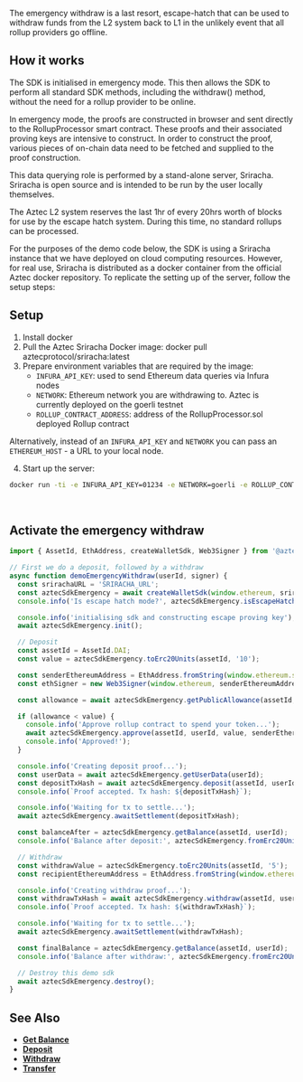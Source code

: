 The emergency withdraw is a last resort, escape-hatch that can be used to withdraw funds from the L2 system back to L1 in the unlikely event that all rollup providers go offline.

## How it works

The SDK is initialised in emergency mode. This then allows the SDK to perform all standard SDK methods, including the withdraw() method, without the need for a rollup provider to be online.

In emergency mode, the proofs are constructed in browser and sent directly to the RollupProcessor smart contract. These proofs and their associated proving keys are intensive to construct. In order to construct the proof, various pieces of on-chain data need to be fetched and supplied to the proof construction.

This data querying role is performed by a stand-alone server, Sriracha. Sriracha is open source and is intended to be run by the user locally themselves.

The Aztec L2 system reserves the last 1hr of every 20hrs worth of blocks for use by the escape hatch system. During this time, no standard rollups can be processed.

For the purposes of the demo code below, the SDK is using a Sriracha instance that we have deployed on cloud computing resources. However, for real use, Sriracha is distributed as a docker container from the official Aztec docker repository. To replicate the setting up of the server, follow the setup steps:

## Setup

1. Install docker
2. Pull the Aztec Sriracha Docker image: docker pull aztecprotocol/sriracha:latest
3. Prepare environment variables that are required by the image:
   - `INFURA_API_KEY`: used to send Ethereum data queries via Infura nodes
   - `NETWORK`: Ethereum network you are withdrawing to. Aztec is currently deployed on the goerli testnet
   - `ROLLUP_CONTRACT_ADDRESS`: address of the RollupProcessor.sol deployed Rollup contract

Alternatively, instead of an `INFURA_API_KEY` and `NETWORK` you can pass an `ETHEREUM_HOST` - a URL to your local node.

4. Start up the server:

```bash static
docker run -ti -e INFURA_API_KEY=01234 -e NETWORK=goerli -e ROLLUP_CONTRACT_ADDRESS=0x1234 -p 8082:8082 aztecprotocol/sriracha:latest
```

<br/>

## Activate the emergency withdraw

```js
import { AssetId, EthAddress, createWalletSdk, Web3Signer } from '@aztec/sdk';

// First we do a deposit, followed by a withdraw
async function demoEmergencyWithdraw(userId, signer) {
  const srirachaURL = 'SRIRACHA_URL';
  const aztecSdkEmergency = await createWalletSdk(window.ethereum, srirachaURL);
  console.info('Is escape hatch mode?', aztecSdkEmergency.isEscapeHatchMode());

  console.info('initialising sdk and constructing escape proving key');
  await aztecSdkEmergency.init();

  // Deposit
  const assetId = AssetId.DAI;
  const value = aztecSdkEmergency.toErc20Units(assetId, '10');

  const senderEthereumAddress = EthAddress.fromString(window.ethereum.selectedAddress);
  const ethSigner = new Web3Signer(window.ethereum, senderEthereumAddress);

  const allowance = await aztecSdkEmergency.getPublicAllowance(assetId, senderEthereumAddress);

  if (allowance < value) {
    console.info('Approve rollup contract to spend your token...');
    await aztecSdkEmergency.approve(assetId, userId, value, senderEthereumAddress);
    console.info('Approved!');
  }

  console.info('Creating deposit proof...');
  const userData = await aztecSdkEmergency.getUserData(userId);
  const depositTxHash = await aztecSdkEmergency.deposit(assetId, userId, value, signer, ethSigner);
  console.info(`Proof accepted. Tx hash: ${depositTxHash}`);

  console.info('Waiting for tx to settle...');
  await aztecSdkEmergency.awaitSettlement(depositTxHash);

  const balanceAfter = aztecSdkEmergency.getBalance(assetId, userId);
  console.info('Balance after deposit:', aztecSdkEmergency.fromErc20Units(assetId, balanceAfter));

  // Withdraw
  const withdrawValue = aztecSdkEmergency.toErc20Units(assetId, '5');
  const recipientEthereumAddress = EthAddress.fromString(window.ethereum.selectedAddress);

  console.info('Creating withdraw proof...');
  const withdrawTxHash = await aztecSdkEmergency.withdraw(assetId, userId, value, signer, recipientEthereumAddress);
  console.info(`Proof accepted. Tx hash: ${withdrawTxHash}`);

  console.info('Waiting for tx to settle...');
  await aztecSdkEmergency.awaitSettlement(withdrawTxHash);

  const finalBalance = aztecSdkEmergency.getBalance(assetId, userId);
  console.info('Balance after withdraw:', aztecSdkEmergency.fromErc20Units(assetId, finalBalance));

  // Destroy this demo sdk
  await aztecSdkEmergency.destroy();
}
```

## See Also

- **[Get Balance](/#/ERC20%20Tokens/getBalance)**
- **[Deposit](/#/ERC20%20Tokens/deposit)**
- **[Withdraw](/#/ERC20%20Tokens/withdraw)**
- **[Transfer](/#/ERC20%20Tokens/transfer)**
